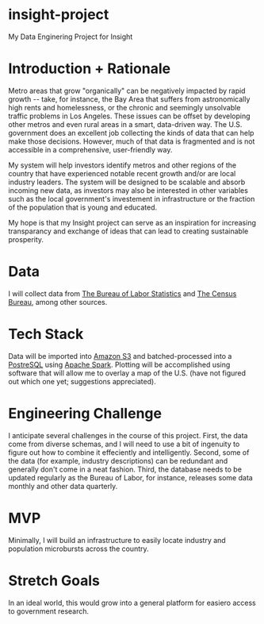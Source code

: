 # insight-project
My Data Enginering Project for Insight

# Introduction + Rationale
Metro areas that grow "organically" can be negatively impacted by rapid growth -- take, for instance, the Bay Area that suffers from astronomically high rents and homelessness, or the chronic and seemingly unsolvable traffic problems in Los Angeles. These issues can be offset by developing other metros and even rural areas in a smart, data-driven way. The U.S. government does an excellent job collecting the kinds of data that can help make those decisions. However, much of that data is fragmented and is not accessible in a comprehensive, user-friendly way. 

My system will help investors identify metros and other regions of the country that have experienced notable recent growth and/or are local industry leaders. The system will be designed to be scalable and absorb incoming new data, as investors may also be interested in other variables such as the local government's investement in infrastructure or the fraction of the population that is young and educated.

My hope is that my Insight project can serve as an inspiration for increasing transparancy and exchange of ideas that can lead to creating sustainable prosperity.

# Data 
I will collect data from [The Bureau of Labor Statistics](https://www.bls.gov/data/) and [The Census Bureau](https://www.census.gov/data.html), among other sources.

# Tech Stack
Data will be imported into [Amazon S3](https://aws.amazon.com/s3/) and batched-processed into a [PostreSQL](https://www.postgresql.org/) using [Apache Spark](https://spark.apache.org/). Plotting will be accomplished using software that will allow me to overlay a map of the U.S. (have not figured out which one yet; suggestions appreciated).

# Engineering Challenge
I anticipate several challenges in the course of this project. First, the data come from diverse schemas, and I will need to use a bit of ingenuity to figure out how to combine it effeciently and intelligently. Second, some of the data (for example, industry descriptions) can be redundant and generally don't come in a neat fashion. Third, the database needs to be updated regularly as the Bureau of Labor, for instance, releases some data monthly and other data quarterly.

# MVP
Minimally, I will build an infrastructure to easily locate industry and population microbursts across the country.

# Stretch Goals
In an ideal world, this would grow into a general platform for easiero access to government research.

